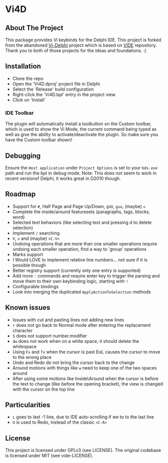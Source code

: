 # Vi4D

## About The Project

This package provides Vi keybinds for the Delphi IDE. This project is forked from the abandoned [Vi-Delphi](https://github.com/Tanikai/vi-delphi) project which is based on [VIDE](https://github.com/petdr/vide) repository.
Thank you to both of those projects for the ideas and foundations. :)

## Installation

- Clone the repo
- Open the 'Vi4D.dproj' project file in Delphi
- Select the 'Release' build configuration
- Right-click the 'Vi4D.bpl' entry in the project view
- Click on 'Install'

### IDE Toolbar

The plugin will automatically install a toolbutton on the Custom toolbar, which is used to show the Vi Mode, the current command being typed as well as give the ability to activate/deactivate the plugin. So make sure you have the Custom toolbar shown!

## Debugging

Ensure the `Host application` under `Project Options` is set to your `bds.exe` path and run the bpl in debug mode.
Note: This does not seem to work in recent versionof Delphi, it works great in D2010 though.

## Roadmap

- Support for `#`, Half Page and Page Up/Down, `gUU`, `guu`, (maybe) `=`
- Complete the inside/around featuresets (paragraphs, tags, blocks, word)
- Selected text behaviors (like selecting text and pressing d to delete selection)
- Implement `/` searching
- `V`, `v` and (maybe) `<C-V>`
- Undoing operations that are more than one smaller operations require undoing each smaller operation, find a way to 'group' operations
- Marks support
- I Would LOVE to implement relative line numbers... not sure if it is possible though
- Better registry support (currently only one entry is supported)
- Add more `:` commands and require enter key to trigger the parsing and move them to their own keybinding logic, starting with `!`
- Configurable bindings
- Look into merging the duplicated `ApplyActionToSelection` methods

## Known issues

- Issues with cut and pasting lines not adding new lines
- `r` does not go back to Normal mode after entering the replacement character
- `S` does not support number.modifier
- `dw` does not work when on a white space, it should delete the whitespace
- Using `Fx` and `Tx` when the cursor is past EoL causes the cursor to move to the wrong place
- Undo and Redo do not bring the cursor back to the change
- Around motions with things like `w` need to keep one of the two spaces around
- After using some motions like Inside\Around when the cursor is before the text to change (like before the opening bracket), the view is changed with the cursor on the top line

## Particularities

- `L` goes to last -1 line, due to IDE auto-scrolling if we to to the last line
- `U` is used to Redo, instead of the classic `<C-R>`

## License

This project is licensed under GPLv3 (see LICENSE).
The original codebase is licensed under MIT (see vide-LICENSE).
